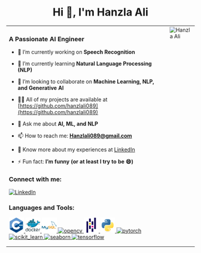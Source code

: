 <h1 align="center">Hi 👋, I'm Hanzla Ali</h1>

<table>
  <tr>
    <td valign="top">
      <h3>A Passionate AI Engineer</h3>

- 🔭 I’m currently working on **Speech Recognition**
  
- 🌱 I’m currently learning **Natural Language Processing (NLP)**
  
- 🤝 I’m looking to collaborate on **Machine Learning, NLP, and Generative AI**
  
- 👨‍💻 All of my projects are available at [https://github.com/hanzlali089](https://github.com/hanzlali089)
   
- 💬 Ask me about **AI, ML, and NLP**
  
- 📫 How to reach me: **Hanzlali089@gmail.com**
  
- 📄 Know more about my experiences at [LinkedIn](https://www.linkedin.com/in/hanzlaali)
    
- ⚡ Fun fact: **I’m funny (or at least I try to be 😄)**  

<h3 align="left">Connect with me:</h3>
<p align="left">
  <a href="https://linkedin.com/in/hanzlaali" target="_blank">
    <img src="https://raw.githubusercontent.com/rahuldkjain/github-profile-readme-generator/master/src/images/icons/Social/linked-in-alt.svg" alt="LinkedIn" height="30" width="40" />
  </a>
  <!-- Add more social icons here -->
</p>

<h3 align="left">Languages and Tools:</h3>
<p align="left"> <a href="https://www.w3schools.com/cpp/" target="_blank" rel="noreferrer"> <img src="https://raw.githubusercontent.com/devicons/devicon/master/icons/cplusplus/cplusplus-original.svg" alt="cplusplus" width="40" height="40"/> </a> <a href="https://www.docker.com/" target="_blank" rel="noreferrer"> <img src="https://raw.githubusercontent.com/devicons/devicon/master/icons/docker/docker-original-wordmark.svg" alt="docker" width="40" height="40"/> </a> <a href="https://www.mysql.com/" target="_blank" rel="noreferrer"> <img src="https://raw.githubusercontent.com/devicons/devicon/master/icons/mysql/mysql-original-wordmark.svg" alt="mysql" width="40" height="40"/> </a> <a href="https://opencv.org/" target="_blank" rel="noreferrer"> <img src="https://www.vectorlogo.zone/logos/opencv/opencv-icon.svg" alt="opencv" width="40" height="40"/> </a> <a href="https://pandas.pydata.org/" target="_blank" rel="noreferrer"> <img src="https://raw.githubusercontent.com/devicons/devicon/2ae2a900d2f041da66e950e4d48052658d850630/icons/pandas/pandas-original.svg" alt="pandas" width="40" height="40"/> </a> <a href="https://www.python.org" target="_blank" rel="noreferrer"> <img src="https://raw.githubusercontent.com/devicons/devicon/master/icons/python/python-original.svg" alt="python" width="40" height="40"/> </a> <a href="https://pytorch.org/" target="_blank" rel="noreferrer"> <img src="https://www.vectorlogo.zone/logos/pytorch/pytorch-icon.svg" alt="pytorch" width="40" height="40"/> </a> <a href="https://scikit-learn.org/" target="_blank" rel="noreferrer"> <img src="https://upload.wikimedia.org/wikipedia/commons/0/05/Scikit_learn_logo_small.svg" alt="scikit_learn" width="40" height="40"/> </a> <a href="https://seaborn.pydata.org/" target="_blank" rel="noreferrer"> <img src="https://seaborn.pydata.org/_images/logo-mark-lightbg.svg" alt="seaborn" width="40" height="40"/> </a> <a href="https://www.tensorflow.org" target="_blank" rel="noreferrer"> <img src="https://www.vectorlogo.zone/logos/tensorflow/tensorflow-icon.svg" alt="tensorflow" width="40" height="40"/> </a> </p>
  </a>
  <!-- Add more tools here -->
</p>
    </td>
    <td valign="top">
      <img src="https://github.com/user-attachments/assets/27c1620e-8710-42ee-9bd2-c96f8c951efb" alt="Hanzla Ali" width="300"/>
    </td>
  </tr>
</table>
